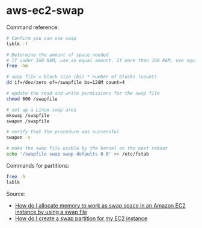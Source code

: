 # aws-ec2-swap

Command reference:

```sh
# Confirm you can use swap
lsblk -f

# Determine the amount of space needed
# If under 1GB RAM, use an equal amount. If more than 1GB RAM, use square root at a minimum
free -hm

# swap file = block size (bs) * number of blocks (count)
dd if=/dev/zero of=/swapfile bs=128M count=4

# update the read and write permissions for the swap file
chmod 600 /swapfile

# set up a Linux swap area
mkswap /swapfile
swapon /swapfile

# verify that the procedure was successful
swapon -s

# make the swap file usable by the kernel on the next reboot
echo '/swapfile swap swap defaults 0 0' >> /etc/fstab
```

Commands for partitions:

```sh
free -h
lsblk
```

Source:

- [How do I allocate memory to work as swap space in an Amazon EC2 instance by using a swap file](https://youtu.be/uAr_EIlTIxs)
- [How do I create a swap partition for my EC2 instance](https://youtu.be/oHW0quS4pV4)
